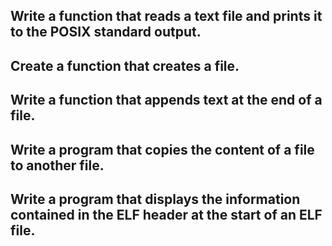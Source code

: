 ## Write a function that reads a text file and prints it to the POSIX standard output.

## Create a function that creates a file.

## Write a function that appends text at the end of a file.

## Write a program that copies the content of a file to another file.

## Write a program that displays the information contained in the ELF header at the start of an ELF file.
